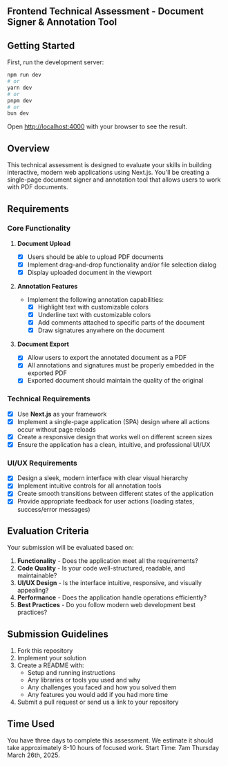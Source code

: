 ## Frontend Technical Assessment - Document Signer & Annotation Tool

## Getting Started

First, run the development server:

```bash
npm run dev
# or
yarn dev
# or
pnpm dev
# or
bun dev
```

Open [http://localhost:4000](http://localhost:4000) with your browser to see the result.

## Overview

This technical assessment is designed to evaluate your skills in building interactive, modern web applications using Next.js. You'll be creating a single-page document signer and annotation tool that allows users to work with PDF documents.

## Requirements

### Core Functionality

1. **Document Upload**

   - [x] Users should be able to upload PDF documents
   - [x] Implement drag-and-drop functionality and/or file selection dialog
   - [x] Display uploaded document in the viewport

2. **Annotation Features**

   - Implement the following annotation capabilities:
     - [x] Highlight text with customizable colors
     - [x] Underline text with customizable colors
     - [x] Add comments attached to specific parts of the document
     - [x] Draw signatures anywhere on the document

3. **Document Export**
   - [x] Allow users to export the annotated document as a PDF
   - [x] All annotations and signatures must be properly embedded in the exported PDF
   - [x] Exported document should maintain the quality of the original

### Technical Requirements

- [x] Use **Next.js** as your framework
- [x] Implement a single-page application (SPA) design where all actions occur without page reloads
- [x] Create a responsive design that works well on different screen sizes
- [x] Ensure the application has a clean, intuitive, and professional UI/UX

### UI/UX Requirements

- [x] Design a sleek, modern interface with clear visual hierarchy
- [x] Implement intuitive controls for all annotation tools
- [x] Create smooth transitions between different states of the application
- [x] Provide appropriate feedback for user actions (loading states, success/error messages)

## Evaluation Criteria

Your submission will be evaluated based on:

1. **Functionality** - Does the application meet all the requirements?
2. **Code Quality** - Is your code well-structured, readable, and maintainable?
3. **UI/UX Design** - Is the interface intuitive, responsive, and visually appealing?
4. **Performance** - Does the application handle operations efficiently?
5. **Best Practices** - Do you follow modern web development best practices?

## Submission Guidelines

1. Fork this repository
2. Implement your solution
3. Create a README with:
   - Setup and running instructions
   - Any libraries or tools you used and why
   - Any challenges you faced and how you solved them
   - Any features you would add if you had more time
4. Submit a pull request or send us a link to your repository

## Time Used

You have three days to complete this assessment. We estimate it should take approximately 8-10 hours of focused work.
Start Time: 7am Thursday March 26th, 2025.
